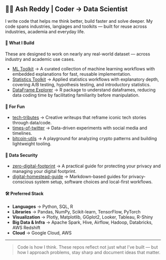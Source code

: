 ## 👨‍💻 Ash Reddy | Coder → Data Scientist

I write code that helps me think better, build faster and solve deeper. My code spans industries, langiages and toolkits — built for reuse across industries, academia and everyday life.

#### 🧱 What I Build
These are designed to work on nearly any real-world dataset — across industry and academic use cases.
- [ML Toolkit](https://ashrithssreddy.github.io/ml-toolkit/) → A curated collection of machine learning workflows with embedded explanations for fast, reusable implementation.
- [Statistics Toolkit](https://ashrithssreddy.github.io/statistics-toolkit/) → Applied statistics workflows with explanatory depth, covering A/B testing, hypothesis testing, and introductory statistics.
- [DataFrame Explorer](https://cran.r-project.org/web/packages/dataframeexplorer/index.html) → R package to understand dataframes, reducing data coding time by facilitating familiarity before manipulation.

#### 🧠 For Fun
- [tech-tributes](https://github.com/ashrithssreddy/tech-tributes) → Creative writeups that reframe iconic tech stories through data/code.
- [times-of-twitter](https://github.com/ashrithssreddy/times-of-twitter) → Data-driven experiments with social media and timelines.
- [bitcoin-utils](https://github.com/ashrithssreddy/bitcoin-utils) → A playground for analyzing crypto patterns and building lightweight tooling.

#### 🔐 Data Security
- [zero-digital-footprint](https://github.com/ashrithssreddy/zero-digital-footprint) → A practical guide for protecting your privacy and managing your digital footprint.
- [digital-homestead-guide](https://github.com/ashrithssreddy/digital-homestead-guide) → Markdown-based guides for privacy-conscious system setup, software choices and local-first workflows.

#### 🛠 Preferred Stack 

- **Languages** → Python, SQL, R  
- **Libraries** → Pandas, NumPy, Scikit-learn, TensorFlow, PyTorch
- **Visualization** → Plotly, Matplotlib, GGplot2, Looker, Tableau, R-Shiny
- **Big Data & Infra** → Apache Spark, Hive, Airflow, Hadoop, Databricks, AWS Redshift  
- **Cloud** → Google Cloud, AWS
<!-- 
- **Statistics** → z-test, t-test, ANOVA, chi-square, A/B testing
- **Machine Learning** 
  - Classification → Naive Bayes, Trees, Nearest Neighbors, SVM, Logistic Regression  
  - Regression → OLS, Bayesian, Regularized  
  - Ensembles → Random Forest, GBT, AdaBoost, XGBoost, Voting, Stacking, Meta-classifier  
  - Unsupervised → Clustering, Dim Reduction, Association Rules  
-->
---

> Code is how I think. These repos reflect not just what I’ve built — but how I approach problems, stay sharp and document ideas that matter.
